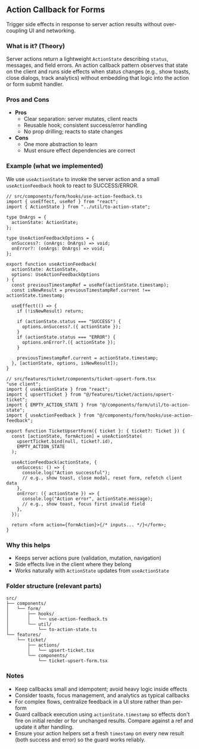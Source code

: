 ## Action Callback for Forms

Trigger side effects in response to server action results without over-coupling UI and networking.

### What is it? (Theory)

Server actions return a lightweight `ActionState` describing `status`, messages, and field errors. An action callback pattern observes that state on the client and runs side effects when status changes (e.g., show toasts, close dialogs, track analytics) without embedding that logic into the action or form submit handler.

### Pros and Cons

- **Pros**
  - Clear separation: server mutates, client reacts
  - Reusable hook; consistent success/error handling
  - No prop drilling; reacts to state changes
- **Cons**
  - One more abstraction to learn
  - Must ensure effect dependencies are correct

### Example (what we implemented)

We use `useActionState` to invoke the server action and a small `useActionFeedback` hook to react to SUCCESS/ERROR.

```tsx
// src/components/form/hooks/use-action-feedback.ts
import { useEffect, useRef } from "react";
import { ActionState } from "../util/to-action-state";

type OnArgs = {
  actionState: ActionState;
};

type UseActionFeedbackOptions = {
  onSuccess?: (onArgs: OnArgs) => void;
  onError?: (onArgs: OnArgs) => void;
};

export function useActionFeedback(
  actionState: ActionState,
  options: UseActionFeedbackOptions
) {
  const previousTimestampRef = useRef(actionState.timestamp);
  const isNewResult = previousTimestampRef.current !== actionState.timestamp;

  useEffect(() => {
    if (!isNewResult) return;

    if (actionState.status === "SUCCESS") {
      options.onSuccess?.({ actionState });
    }
    if (actionState.status === "ERROR") {
      options.onError?.({ actionState });
    }

    previousTimestampRef.current = actionState.timestamp;
  }, [actionState, options, isNewResult]);
}
```

```tsx
// src/features/ticket/components/ticket-upsert-form.tsx
"use client";
import { useActionState } from "react";
import { upsertTicket } from "@/features/ticket/actions/upsert-ticket";
import { EMPTY_ACTION_STATE } from "@/components/form/util/to-action-state";
import { useActionFeedback } from "@/components/form/hooks/use-action-feedback";

export function TicketUpsertForm({ ticket }: { ticket?: Ticket }) {
  const [actionState, formAction] = useActionState(
    upsertTicket.bind(null, ticket?.id),
    EMPTY_ACTION_STATE
  );

  useActionFeedback(actionState, {
    onSuccess: () => {
      console.log("Action successful");
      // e.g., show toast, close modal, reset form, refetch client data
    },
    onError: ({ actionState }) => {
      console.log("Action error", actionState.message);
      // e.g., show toast, focus first invalid field
    },
  });

  return <form action={formAction}>{/* inputs... */}</form>;
}
```

### Why this helps

- Keeps server actions pure (validation, mutation, navigation)
- Side effects live in the client where they belong
- Works naturally with `ActionState` updates from `useActionState`

### Folder structure (relevant parts)

```
src/
├── components/
│   └── form/
│       ├── hooks/
│       │   └── use-action-feedback.ts
│       └── util/
│           └── to-action-state.ts
└── features/
    └── ticket/
        ├── actions/
        │   └── upsert-ticket.tsx
        └── components/
            └── ticket-upsert-form.tsx
```

### Notes

- Keep callbacks small and idempotent; avoid heavy logic inside effects
- Consider toasts, focus management, and analytics as typical callbacks
- For complex flows, centralize feedback in a UI store rather than per-form
- Guard callback execution using `actionState.timestamp` so effects don't fire on initial render or for unchanged results. Compare against a ref and update it after handling.
- Ensure your action helpers set a fresh `timestamp` on every new result (both success and error) so the guard works reliably.
